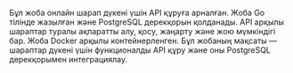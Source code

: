 Бұл жоба онлайн шарап дүкені үшін API құруға арналған. Жоба Go тілінде жазылған және PostgreSQL дерекқорын қолданады. API арқылы шараптар туралы ақпаратты алу, қосу, жаңарту және жою мүмкіндігі бар. Жоба Docker арқылы контейнерленген.
Бұл жобаның мақсаты — шараптар дүкені үшін функционалды API құру және оны PostgreSQL дерекқорымен интеграциялау.
